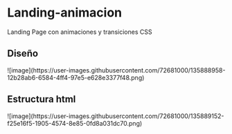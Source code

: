 # Landing-animacion
Landing Page con animaciones y transiciones CSS

<h2>Diseño</h2>
![image](https://user-images.githubusercontent.com/72681000/135888958-12b28ab6-6584-4ff4-97e5-e628e3377f48.png)

<h2>Estructura html</h2>
![image](https://user-images.githubusercontent.com/72681000/135889152-f25e16f5-1905-4574-8e85-0fd8a031dc70.png)




